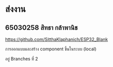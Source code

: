 # ส่งงาน
## 65030258 สิทธา กล้าพานิช 

https://github.com/SitthaKlaphanich/ESP32_Blank

การออกแบบและสร้าง component ขึ้นในระบบ (local)

อยู่ Branches ที่ 2
